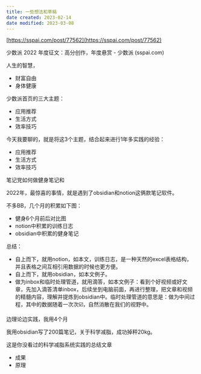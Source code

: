 ```yaml
---
title: 一些想法和草稿
date created: 2023-02-14
date modified: 2023-03-08
---
```


[https://sspai.com/post/77562](https://sspai.com/post/77562)

少数派 2022 年度征文：高分创作，年度悬赏 - 少数派 (sspai.com)

人生的智慧，

- 财富自由
- 身体健康

少数派首页的三大主题：

- 应用推荐
- 生活方式
- 效率技巧

今天我要聊的，就是将这3个主题，结合起来进行1年多实践的经验：

- 应用推荐
- 生活方式
- 效率技巧

笔记党如何做健身笔记和

2022年，最惊喜的事情，就是遇到了obsidian和notion这俩款笔记软件。

不多BB，几个月的积累如下图：

- 健身6个月前后对比图
- notion中积累的训练日志
- obsidian中积累的健身笔记

总结：

- 自上而下，就用notion，如本文，训练日志，是一种天然的excel表格结构，并且表格之间互相引用数据的时候也更方便。
- 自上而下，就用obsidian，如本文例子。
- 做为inbox和临时处理管道，就用滴答，如本文例子：看到个好视频或好文章，先加入滴答清单inbox，后续坐到电脑前面，再进行整理，把文章和视频的精髓内容，理解并提炼到obsidian中。临时处理管道的意思是：做为中间过程，其中的数据随着一次次☑️，自然消散在我们的视野中。

边理论边实践，我用4个月

我用obsidian写了200篇笔记，关于科学减脂，成功掉秤20kg。

这是你没看过的科学减脂系统实践的总结文章

- 成果
- 原理
